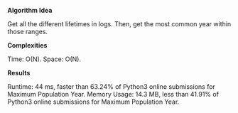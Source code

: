 **Algorithm Idea**

Get all the different lifetimes in logs.
Then, get the most common year within those ranges.

**Complexities**

Time: O(N).
Space: O(N).

**Results**

Runtime: 44 ms, faster than 63.24% of Python3 online submissions for Maximum Population Year.
Memory Usage: 14.3 MB, less than 41.91% of Python3 online submissions for Maximum Population Year.
